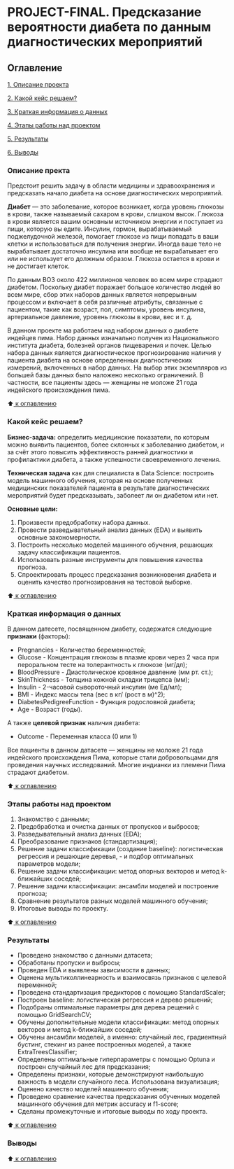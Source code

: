 # PROJECT-FINAL. Предсказание вероятности диабета по данным диагностических мероприятий

 ## Оглавление
 [1. Описание проекта](https://github.com/Nadarsa/sf_data_science/tree/main/PROJECT-FINAL/README.md#Описание-проекта)

 [2. Какой кейс решаем?](https://github.com/Nadarsa/sf_data_science/tree/main/PROJECT-FINAL/README.md#Какой-кейс-решаем)

 [3. Краткая информация о данных](https://github.com/Nadarsa/sf_data_science/tree/main/PROJECT-FINAL/README.md#Краткая-информация-о-данных)

 [4. Этапы работы над проектом](https://github.com/Nadarsa/sf_data_science/tree/main/PROJECT-FINAL/README.md#Этапы-работы-над-проектом)

 [5. Результаты](https://github.com/Nadarsa/sf_data_science/tree/main/PROJECT-FINAL/README.md#Результаты)
 
 [6. Выводы](https://github.com/Nadarsa/sf_data_science/tree/main/PROJECT-FINAL/README.md#Выводы)

### Описание пректа

Предстоит решить задачу в области медицины и здравоохранения и предсказать начало диабета на основе диагностических мероприятий.

**Диабет** — это заболевание, которое возникает, когда уровень глюкозы в крови, также называемый сахаром в крови, слишком высок. Глюкоза в крови является вашим основным источником энергии и поступает из пищи, которую вы едите. Инсулин, гормон, вырабатываемый поджелудочной железой, помогает глюкозе из пищи попадать в ваши клетки и использоваться для получения энергии. Иногда ваше тело не вырабатывает достаточно инсулина или вообще не вырабатывает его или не использует его должным образом. Глюкоза остается в крови и не достигает клеток.

По данным ВОЗ около 422 миллионов человек во всем мире страдают диабетом. Поскольку диабет поражает большое количество людей во всем мире, сбор этих наборов данных является непрерывным процессом и включает в себя различные атрибуты, связанные с пациентом, такие как возраст, пол, симптомы, уровень инсулина, артериальное давление, уровень глюкозы в крови, вес и т. д. 

В данном проекте ма работаем над набором данных о диабете индейцев пима. Набор данных изначально получен из Национального института диабета, болезней органов пищеварения и почек. Целью набора данных является диагностическое прогнозирование наличия у пациента диабета на основе определенных диагностических измерений, включенных в набор данных. На выбор этих экземпляров из большей базы данных было наложено несколько ограничений. В частности, все пациенты здесь — женщины не моложе 21 года индейского происхождения пима.

:arrow_up:[ к оглавлению](https://github.com/Nadarsa/sf_data_science/tree/main/PROJECT-FINAL/README.md#Оглавление)

### Какой кейс решаем?

**Бизнес-задача:** определить медицинские показатели, по которым можно выявить пациентов, более склонных к заболеванию диабетом, и за счёт этого повысить эффективность ранней диагностики и профилактики диабета, а также успешности своевременного лечения.

**Техническая задача** как для специалиста в Data Science: построить модель машинного обучения, которая на основе полученных медицинских показателей пациента в результате диагностических мероприятий будет предсказывать, заболеет ли он диабетом или нет.

**Основные цели:**
1. Произвести предобработку набора данных.
2. Провести разведывательный анализ данных (EDA) и выявить основные закономерности.
4. Построить несколько моделей машинного обучения, решающих задачу классификации пациентов.
5. Использовать разные инструменты для повышения качества прогноза.
5. Спроектировать процесс предсказания возникновения диабета и оценить качество прогнозирования на тестовой выборке.

:arrow_up:[ к оглавлению](https://github.com/Nadarsa/sf_data_science/tree/main/PROJECT-FINAL/README.md#Оглавление)

### Краткая информация о данных

В данном датесете, посвященном диабету, содержатся следующие **признаки** (факторы):
* Pregnancies - Количество беременностей;
* Glucose - Концентрация глюкозы в плазме крови через 2 часа при пероральном тесте на толерантность к глюкозе (мг/дл);
* BloodPressure - Диастолическое кровяное давление (мм рт. ст.);
* SkinThickness - Толщина кожной складки трицепса (мм);
* Insulin - 2-часовой сывороточный инсулин (ме Ед/мл);
* BMI - Индекс массы тела (вес в кг/ (рост в м)^2);
* DiabetesPedigreeFunction - Функция родословной диабета;
* Age - Возраст (годы).

А также **целевой признак** наличия диабета:
* Outcome - Переменная класса (0 или 1)

Все пациенты в данном датасете — женщины не моложе 21 года индейского происхождения Пима, которые стали добровольцами для проведения научных исследований. Многие индианки из племени Пима страдают диабетом.

:arrow_up:[ к оглавлению](https://github.com/Nadarsa/sf_data_science/tree/main/PROJECT-FINAL/README.md#Оглавление)

### Этапы работы над проектом

1. Знакомство с данными;
2. Предобработка и очистка данных от пропусков и выбросов;
3. Разведывательный анализ данных (EDA);
4. Преобразование признаков (стандартизация);
5. Решение задачи классификации (создание baseline): логистическая регрессия и решающие деревья, - и подбор оптимальных параметров модели;
6. Решение задачи классификации: метод опорных векторов и метод k-ближайших соседей;
7. Решение задачи классификации: ансамбли моделей и построение прогноза;
8. Сравнение результатов разных моделей машинного обучения;
9. Итоговые выводы по проекту.

:arrow_up:[ к оглавлению](https://github.com/Nadarsa/sf_data_science/tree/main/PROJECT-FINAL/README.md#Оглавление)

### Результаты

- Проведено знакомство с данными датасета;
- Обработаны пропуски и выбросы;
- Проведен EDA и выявлены зависимости в данных;
- Оценена мультиколлинеарность и взаимосвязь признаков с целевой переменной;
- Проведена стандартизация предикторов с помощию StandardScaler;
- Построен baseline: логистическая регрессия и дерево решений;
- Подобраны оптимальные параметры для дерева рещений с помощью GridSearchCV;
- Обучены дополнительные модели классификации: метод опорных векторов и метод k-ближайших соседей;
- Обучены ансамбли моделей, а именно: случайный лес, градиентный бустинг, стекинг из ранее построенных моделей, а также ExtraTreesClassifier;
- Определены оптимальные гиперпараметры с помощью Optuna и построен случайный лес для предсказания;
- Определены признаки, которые демонстрируют наибольшую  важность в модели случайного леса. Использована визуализация;
- Оценено качество моделей машинного обучения;
- Проведено сравнение качества предсказания обученных моделей машинного обучения для метрик accuracy и f1-score;
- Сделаны промежуточные и итоговые выводы по ходу проекта.

:arrow_up:[ к оглавлению](https://github.com/Nadarsa/sf_data_science/tree/main/PROJECT-FINAL/README.md#Оглавление)

### Выводы



:arrow_up:[ к оглавлению](https://github.com/Nadarsa/sf_data_science/tree/main/PROJECT-FINAL/README.md#Оглавление)